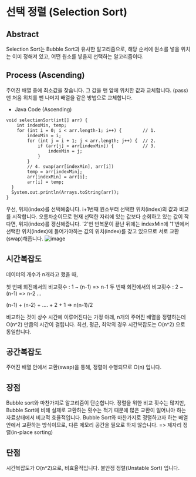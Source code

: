 # 선택 정렬 (Selection Sort)

## Abstract
Selection Sort는 Bubble Sort과 유사한 알고리즘으로, 해당 순서에 원소를 넣을 위치는 이미 정해져 있고, 어떤 원소를 넣을지 선택하는 알고리즘이다.


## Process (Ascending)
주어진 배열 중에 최소값을 찾습니다.
그 값을 맨 앞에 위치한 값과 교체합니다. (pass)
맨 처음 위치를 뺀 나머지 배열을 같은 방법으로 교체합니다.

- Java Code (Ascending)
```
void selectionSort(int[] arr) {
    int indexMin, temp;
    for (int i = 0; i < arr.length-1; i++) {        // 1.
        indexMin = i;
        for (int j = i + 1; j < arr.length; j++) {  // 2.
            if (arr[j] < arr[indexMin]) {           // 3.
                indexMin = j;
            }
        }
        // 4. swap(arr[indexMin], arr[i])
        temp = arr[indexMin];
        arr[indexMin] = arr[i];
        arr[i] = temp;
  }
  System.out.println(Arrays.toString(arr));
}
```
우선, 위치(index)를 선택해줍니다.
i+1번째 원소부터 선택한 위치(index)의 값과 비교를 시작합니다.
오름차순이므로 현재 선택한 자리에 있는 값보다 순회하고 있는 값이 작다면, 위치(index)를 갱신해줍니다.
'2'번 반복문이 끝난 뒤에는 indexMin에 '1'번에서 선택한 위치(index)에 들어가야하는 값의 위치(index)를 갖고 있으므로 서로 교환(swap)해줍니다.
![image](https://github.com/sinsincoccr/1Day1Commit/assets/145324925/992af54b-b95f-4011-a72a-6e598a7103ab)


## 시간복잡도
데이터의 개수가 n개라고 했을 때,

첫 번째 회전에서의 비교횟수 : 1 ~ (n-1) => n-1
두 번째 회전에서의 비교횟수 : 2 ~ (n-1) => n-2
...

(n-1) + (n-2) + .... + 2 + 1 => n(n-1)/2

비교하는 것이 상수 시간에 이루어진다는 가정 아래, n개의 주어진 배열을 정렬하는데 O(n^2) 만큼의 시간이 걸립니다. 최선, 평균, 최악의 경우 시간복잡도는 O(n^2) 으로 동일합니다.

## 공간복잡도
주어진 배열 안에서 교환(swap)을 통해, 정렬이 수행되므로 O(n) 입니다.


## 장점
Bubble sort와 마찬가지로 알고리즘이 단순합니다.
정렬을 위한 비교 횟수는 많지만, Bubble Sort에 비해 실제로 교환하는 횟수는 적기 때문에 많은 교환이 일어나야 하는 자료상태에서 비교적 효율적입니다.
Bubble Sort와 마찬가지로 정렬하고자 하는 배열 안에서 교환하는 방식이므로, 다른 메모리 공간을 필요로 하지 않습니다. => 제자리 정렬(in-place sorting)

## 단점
시간복잡도가 O(n^2)으로, 비효율적입니다.
불안정 정렬(Unstable Sort) 입니다.



